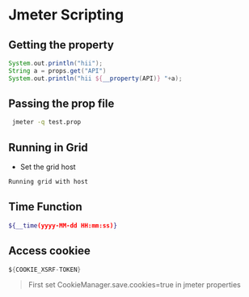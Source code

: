 # Jmeter Scripting 

## Getting the property
```groovy
System.out.println("hii");
String a = props.get("API")
System.out.println("hii ${__property(API)} "+a);
```

## Passing the prop file

```bash
 jmeter -q test.prop 
```

## Running in Grid
* Set the grid host
```bash
Running grid with host
```

## Time Function
```bash
${__time(yyyy-MM-dd HH:mm:ss)}
```

## Access cookiee 
```groovy
${COOKIE_XSRF-TOKEN}
```
> First set CookieManager.save.cookies=true  in jmeter properties



